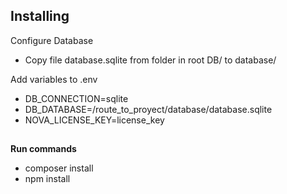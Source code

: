
## Installing

Configure Database

- Copy file database.sqlite from folder in root DB/ to database/



Add variables to .env

- DB_CONNECTION=sqlite
- DB_DATABASE=/route_to_proyect/database/database.sqlite
- NOVA_LICENSE_KEY=license_key

## 

**Run commands**

- composer install
- npm install

